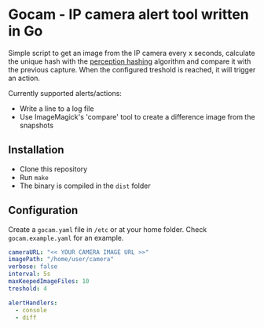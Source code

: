 # Gocam - IP camera alert tool written in Go #

Simple script to get an image from the IP camera every x seconds, calculate the unique hash with the [perception hashing](https://en.wikipedia.org/wiki/Perceptual_hashing) algorithm and compare it with the previous capture. When the configured treshold is reached, it will trigger an action.

Currently supported alerts/actions:
 - Write a line to a log file
 - Use ImageMagick's 'compare' tool to create a difference image from the snapshots

## Installation ##

 - Clone this repository
 - Run `make`
 - The binary is compiled in the `dist` folder

## Configuration ##

Create a `gocam.yaml` file in `/etc` or at your home folder. Check `gocam.example.yaml` for an example.

```yaml
cameraURL: "<< YOUR CAMERA IMAGE URL >>"
imagePath: "/home/user/camera"
verbose: false
interval: 5s
maxKeepedImageFiles: 10
treshold: 4

alertHandlers:
  - console
  - diff

```

